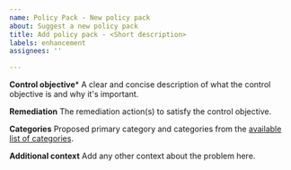 ```yaml
---
name: Policy Pack - New policy pack
about: Suggest a new policy pack
title: Add policy pack - <Short description>
labels: enhancement
assignees: ''

---
```


**Control objective***
A clear and concise description of what the control objective is and why it's important.

**Remediation**
The remediation action(s) to satisfy the control objective.

**Categories**
Proposed primary category and categories from the [available list of categories](https://github.com/turbot/guardrails-samples/tree/main/policy_packs#readmemd).

**Additional context**
Add any other context about the problem here.
